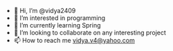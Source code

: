 - 👋 Hi, I’m @vidya2409
- 👀 I’m interested in programming
- 🌱 I’m currently learning Spring
- 💞️ I’m looking to collaborate on any interesting project
- 📫 How to reach me vidya.v4@yahoo.com

<!---
vidya2409/vidya2409 is a ✨ special ✨ repository because its `README.md` (this file) appears on your GitHub profile.
You can click the Preview link to take a look at your changes.
--->
